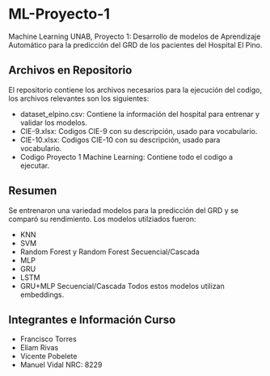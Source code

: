 # ML-Proyecto-1
Machine Learning UNAB, Proyecto 1: Desarrollo de modelos de Aprendizaje Automático para la predicción del GRD de los pacientes del Hospital El Pino.

## Archivos en Repositorio
El repositorio contiene los archivos necesarios para la ejecución del codigo, los archivos relevantes son los siguientes:
- dataset_elpino.csv: Contiene la información del hospital para entrenar y validar los modelos.
- CIE-9.xlsx: Codigos CIE-9 con su descripción, usado para vocabulario.
- CIE-10.xlsx: Codigos CIE-10 con su descripción, usado para vocabulario.
- Codigo Proyecto 1 Machine Learning: Contiene todo el codigo a ejecutar.

## Resumen
Se entrenaron una variedad modelos para la predicción del GRD y se comparó su rendimiento. Los modelos utilziados fueron:
- KNN
- SVM
- Random Forest y Random Forest Secuencial/Cascada
- MLP
- GRU
- LSTM
- GRU+MLP Secuencial/Cascada
Todos estos modelos utilizan embeddings.

## Integrantes e Información Curso
- Francisco Torres
- Eliam Rivas
- Vicente Pobelete
- Manuel Vidal
NRC: 8229
